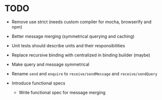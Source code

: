 # TODO

* Remove use strict (needs custom compiler for mocha, browserify and npm)

* Better message merging (symmetrical querying and caching)

* Unit tests should describe units and their responsibilities
* Replace recursive binding with centralized in binding builder (maybe)

* Make query and message symmetrical
* Rename `send` and `enquire` to `receive/sendMessage` and `receive/sendQuery`

* Introduce functional specs
  * Write functional spec for message merging
